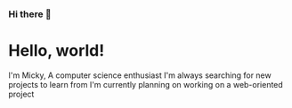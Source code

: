 ### Hi there 👋

<!--
**mniyomukiza/mniyomukiza** is a ✨ _special_ ✨ repository because its `README.md` (this file) appears on your GitHub profile.

Here are some ideas to get you started:

- 🔭 I’m currently working on ...
- 🌱 I’m currently learning ...
- 👯 I’m looking to collaborate on ...
- 🤔 I’m looking for help with ...
- 💬 Ask me about ...
- 📫 How to reach me: ...
- 😄 Pronouns: ...
- ⚡ Fun fact: ...
-->

# Hello, world!
I'm Micky, 
A computer science enthusiast 
I'm always searching for new projects to learn from 
I'm currently planning on working on a web-oriented project 
